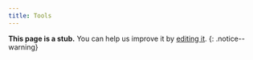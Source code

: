 ```yaml
---
title: Tools
---
```

**This page is a stub.** You can help us improve it by [editing it](https://github.com/RoboticsKnowledgebase/roboticsknowledgebase.github.io).
{: .notice--warning}
